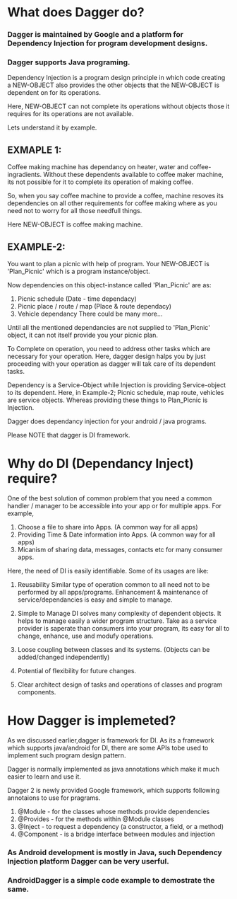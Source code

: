 # What does Dagger do?

### Dagger is maintained by Google and a platform for Dependency Injection for program development designs.
### Dagger supports Java programing.

Dependency Injection is a program design principle in which code creating a NEW-OBJECT also provides the other objects that the NEW-OBJECT is dependent on for its operations.

Here, NEW-OBJECT can not complete its operations without objects those it requires for its operations are not available.

Lets understand it by example.

## EXMAPLE 1:

Coffee making machine has dependancy on heater, water and coffee-ingradients.
Without these dependents available to coffee maker machine, its not possible for it to complete its operation of making coffee.

So, when you say coffee machine to provide a coffee, machine resoves its dependencies on all other requirements for coffee making where as you need not to worry for all those needfull things.

Here NEW-OBJECT is coffee making machine.

## EXAMPLE-2:

You want to plan a picnic with help of program.
Your NEW-OBJECT is 'Plan_Picnic' which is a program instance/object.

Now dependencies on this object-instance called 'Plan_Picnic' are as:
1. Picnic schedule (Date - time dependacy)
2. Picnic place / route / map (Place & route dependacy)
3. Vehicle dependancy
There could be many more...

Until all the mentioned dependancies are not supplied to 'Plan_Picnic' object, it can not itself provide you your picnic plan.

To Complete on operation, you need to address other tasks which are necessary for your operation.
Here, dagger design halps you by just proceeding with your operation as dagger will tak care of its dependent tasks. 

Dependency is a Service-Object while Injection is providing Service-object to its dependent.
Here, in Example-2; Picnic schedule, map route, vehicles are service objects. Whereas providing these things to Plan_Picnic is Injection.

Dagger does dependancy injection for your android / java programs.

Please NOTE that dagger is DI framework.

# Why do DI (Dependancy Inject) require?

One of the best solution of common problem that you need a common handler / manager to be accessible into your app or for multiple apps.
For example, 

1. Choose a file to share into Apps. (A common way for all apps)
2. Providing Time & Date information into Apps. (A common way for all apps)
3. Micanism of sharing data, messages, contacts etc for many consumer apps.

Here, the need of DI is easily identifiable. Some of its usages are like:

1. Reusability
Similar type of operation common to all need not to be performed by all apps/programs. 
Enhancement & maintenance of service/dependancies is easy and simple to manage.

2. Simple to Manage 
DI solves many complexity of dependent objects. It helps to manage easily a wider program structure.
Take as a service provider is saperate than consumers into your program, its easy for all to change, enhance, use and modufy operations.

3. Loose coupling between classes and its systems. (Objects can be added/changed independently)
4. Potential of flexibility for future changes.
5. Clear architect design of tasks and operations of classes and program components.

# How Dagger is implemeted?

As we discussed earlier,dagger is framework for DI.
As its a framework which supports java/android for DI, there are some APIs tobe used to implement such program design pattern.

Dagger is normally implemented as java annotations which make it much easier to learn and use it.

Dagger 2 is newly provided Google framework, which supports following annotaions to use for pragrams.
1. @Module - for the classes whose methods provide dependencies
2. @Provides - for the methods within @Module classes
3. @Inject - to request a dependency (a constructor, a field, or a method)
4. @Component - is a bridge interface between modules and injection


### As Android development is mostly in Java, such Dependency Injection platform Dagger can be very userful.
### AndroidDagger is a simple code example to demostrate the same.
